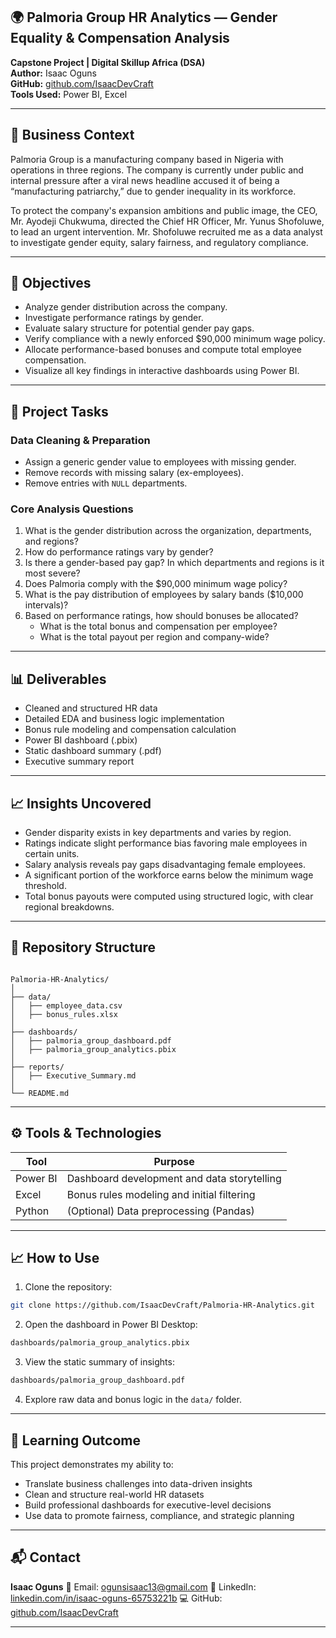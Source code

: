 

## 🌍 Palmoria Group HR Analytics — Gender Equality & Compensation Analysis

**Capstone Project | Digital Skillup Africa (DSA)**  
**Author:** Isaac Oguns  
**GitHub:** [github.com/IsaacDevCraft](https://github.com/IsaacDevCraft)  
**Tools Used:** Power BI, Excel  

---

## 🏢 Business Context

Palmoria Group is a manufacturing company based in Nigeria with operations in three regions. The company is currently under public and internal pressure after a viral news headline accused it of being a “manufacturing patriarchy,” due to gender inequality in its workforce.

To protect the company's expansion ambitions and public image, the CEO, Mr. Ayodeji Chukwuma, directed the Chief HR Officer, Mr. Yunus Shofoluwe, to lead an urgent intervention. Mr. Shofoluwe recruited me as a data analyst to investigate gender equity, salary fairness, and regulatory compliance.

---

## 🎯 Objectives

- Analyze gender distribution across the company.  
- Investigate performance ratings by gender.  
- Evaluate salary structure for potential gender pay gaps.  
- Verify compliance with a newly enforced $90,000 minimum wage policy.  
- Allocate performance-based bonuses and compute total employee compensation.  
- Visualize all key findings in interactive dashboards using Power BI.  

---

## 🧾 Project Tasks

### Data Cleaning & Preparation

- Assign a generic gender value to employees with missing gender.  
- Remove records with missing salary (ex-employees).  
- Remove entries with `NULL` departments.  

### Core Analysis Questions

1. What is the gender distribution across the organization, departments, and regions?  
2. How do performance ratings vary by gender?  
3. Is there a gender-based pay gap? In which departments and regions is it most severe?  
4. Does Palmoria comply with the $90,000 minimum wage policy?  
5. What is the pay distribution of employees by salary bands ($10,000 intervals)?  
6. Based on performance ratings, how should bonuses be allocated?  
   - What is the total bonus and compensation per employee?  
   - What is the total payout per region and company-wide?  

---

## 📊 Deliverables

- Cleaned and structured HR data  
- Detailed EDA and business logic implementation  
- Bonus rule modeling and compensation calculation  
- Power BI dashboard (.pbix)  
- Static dashboard summary (.pdf)  
- Executive summary report  

---

## 📈 Insights Uncovered

- Gender disparity exists in key departments and varies by region.  
- Ratings indicate slight performance bias favoring male employees in certain units.  
- Salary analysis reveals pay gaps disadvantaging female employees.  
- A significant portion of the workforce earns below the minimum wage threshold.  
- Total bonus payouts were computed using structured logic, with clear regional breakdowns.  

---

## 📁 Repository Structure

```

Palmoria-HR-Analytics/
│
├── data/
│   ├── employee_data.csv
│   ├── bonus_rules.xlsx
│
├── dashboards/
│   ├── palmoria_group_dashboard.pdf
│   ├── palmoria_group_analytics.pbix
│
├── reports/
│   ├── Executive_Summary.md
│
└── README.md

````

---

## ⚙️ Tools & Technologies

| Tool     | Purpose                                      |
|----------|----------------------------------------------|
| Power BI | Dashboard development and data storytelling  |
| Excel    | Bonus rules modeling and initial filtering   |
| Python   | (Optional) Data preprocessing (Pandas)       |

---

## 📈 How to Use

1. Clone the repository:

```bash
git clone https://github.com/IsaacDevCraft/Palmoria-HR-Analytics.git
````

2. Open the dashboard in Power BI Desktop:

```bash
dashboards/palmoria_group_analytics.pbix
```

3. View the static summary of insights:

```bash
dashboards/palmoria_group_dashboard.pdf
```

4. Explore raw data and bonus logic in the `data/` folder.

---

## 🧠 Learning Outcome

This project demonstrates my ability to:

* Translate business challenges into data-driven insights
* Clean and structure real-world HR datasets
* Build professional dashboards for executive-level decisions
* Use data to promote fairness, compliance, and strategic planning

---

## 📬 Contact

**Isaac Oguns**
📧 Email: [ogunsisaac13@gmail.com](mailto:ogunsisaac13@gmail.com)
🔗 LinkedIn: [linkedin.com/in/isaac-oguns-65753221b](https://linkedin.com/in/isaac-oguns-65753221b)
💻 GitHub: [github.com/IsaacDevCraft](https://github.com/IsaacDevCraft)

---



